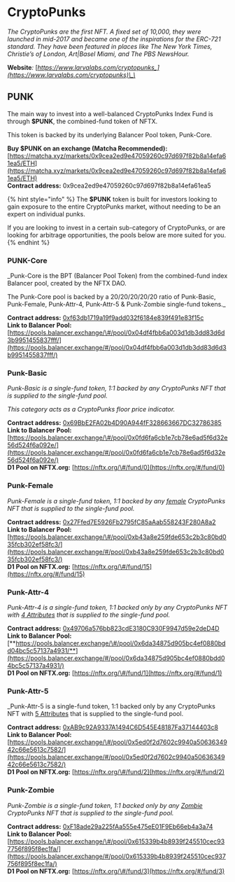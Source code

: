 # CryptoPunks

_The CryptoPunks are the first NFT. A fixed set of 10,000, they were launched in mid-2017 and became one of the inspirations for the ERC-721 standard. They have been featured in places like The New York Times, Christie’s of London, Art|Basel Miami, and The PBS NewsHour._

**Website**_:_ [_https://www.larvalabs.com/cryptopunks_](https://www.larvalabs.com/cryptopunks)\_\_

## PUNK

The main way to invest into a well-balanced CryptoPunks Index Fund is through **$PUNK**, the combined-fund token of NFTX. 

This token is backed by its underlying Balancer Pool token, Punk-Core.

**Buy $PUNK on an exchange \(Matcha Recommended\):**  [https://matcha.xyz/markets/0x9cea2ed9e47059260c97d697f82b8a14efa61ea5/ETH](https://matcha.xyz/markets/0x9cea2ed9e47059260c97d697f82b8a14efa61ea5/ETH)  
**Contract address:** 0x9cea2ed9e47059260c97d697f82b8a14efa61ea5

{% hint style="info" %}
The **$PUNK** token is built for investors looking to gain exposure to the entire CryptoPunks market, without needing to be an expert on individual punks.  
  
If you are looking to invest in a certain sub-category of CryptoPunks, or are looking for arbitrage opportunities, the pools below are more suited for you.   
{% endhint %}

### PUNK-Core

_Punk-Core is the BPT (Balancer Pool Token) from the combined-fund index Balancer pool, created by the NFTX DAO.    
  
The Punk-Core pool is backed by a 20/20/20/20/20 ratio of Punk-Basic, Punk-Female, Punk-Attr-4, Punk-Attr-5 & Punk-Zombie single-fund tokens._

**Contract address:** [0xf63db1719a19f9add032f6184e839f491e83f15c](https://etherscan.io/token/0xf63db1719a19f9add032f6184e839f491e83f15c)  
**Link to Balancer Pool:** [https://pools.balancer.exchange/\#/pool/0x04df4fbb6a003d1db3dd83d6d3b9951455837fff/](https://pools.balancer.exchange/#/pool/0x04df4fbb6a003d1db3dd83d6d3b9951455837fff/)

### Punk-Basic

_Punk-Basic is a single-fund token, 1:1 backed by any CryptoPunks NFT that is supplied to the single-fund pool._ 

_This category acts as a CryptoPunks floor price indicator._

**Contract address:** [0x69BbE2FA02b4D90A944fF328663667DC32786385](https://etherscan.io/token/0x69BbE2FA02b4D90A944fF328663667DC32786385)  
**Link to Balancer Pool:** [https://pools.balancer.exchange/\#/pool/0x0fd6fa6cb1e7cb78e6ad5f6d32e56d524f6a092e/](https://pools.balancer.exchange/#/pool/0x0fd6fa6cb1e7cb78e6ad5f6d32e56d524f6a092e/)  
**D1 Pool on NFTX.org:** [https://nftx.org/\#/fund/0](https://nftx.org/#/fund/0)

### Punk-Female

_Punk-Female is a single-fund token, 1:1 backed by any [female](https://www.larvalabs.com/cryptopunks/search?query=%22Female%22) CryptoPunks NFT that is supplied to the single-fund pool._

**Contract address:** [0x27Ffed7E5926Fb2795fC85aAab558243F280A8a2](https://etherscan.io/token/0x27Ffed7E5926Fb2795fC85aAab558243F280A8a2)  
**Link to Balancer Pool:** [https://pools.balancer.exchange/\#/pool/0xb43a8e259fde653c2b3c80bd035fcb302ef58fc3/](https://pools.balancer.exchange/#/pool/0xb43a8e259fde653c2b3c80bd035fcb302ef58fc3/)  
**D1 Pool on NFTX.org:** [https://nftx.org/\#/fund/15](https://nftx.org/#/fund/15)

### Punk-Attr-4

_Punk-Attr-4 is a single-fund token, 1:1 backed only by any CryptoPunks NFT with [4 Attributes](https://www.larvalabs.com/cryptopunks/search?query=%224+Attributes%22) that is supplied to the single-fund pool._


**Contract address:** [0x49706a576bb823cdE3180C930F9947d59e2deD4D](https://etherscan.io/token/0x49706a576bb823cdE3180C930F9947d59e2deD4D)  
**Link to Balancer Pool:** [**https://pools.balancer.exchange/\#/pool/0x6da34875d905bc4ef0880bdd04bc5c57137a4931/**](https://pools.balancer.exchange/#/pool/0x6da34875d905bc4ef0880bdd04bc5c57137a4931/)  
**D1 Pool on NFTX.org:** [https://nftx.org/\#/fund/1](https://nftx.org/#/fund/1)

### Punk-Attr-5

_Punk-Attr-5 is a single-fund token, 1:1 backed only by any CryptoPunks NFT with [5 Attributes](https://www.larvalabs.com/cryptopunks/search?query=%225+Attributes%22) that is supplied to the single-fund pool.

**Contract address:** [0xAB9c92A9337A1494C6D545E48187Fa37144403c8](https://etherscan.io/token/0xAB9c92A9337A1494C6D545E48187Fa37144403c8)  
**Link to Balancer Pool:** [https://pools.balancer.exchange/\#/pool/0x5ed0f2d7602c9940a5063634942c66e5613c7582/](https://pools.balancer.exchange/#/pool/0x5ed0f2d7602c9940a5063634942c66e5613c7582/)  
**D1 Pool on NFTX.org:** [https://nftx.org/\#/fund/2](https://nftx.org/#/fund/2)

### Punk-Zombie

_Punk-Zombie is a single-fund token, 1:1 backed only by any [Zombie](https://www.larvalabs.com/cryptopunks/search?query=%22Zombie%22) CryptoPunks NFT that is supplied to the single-fund pool._

**Contract address:** [0xF18ade29a225fAa555e475eE01F9Eb66eb4a3a74](https://etherscan.io/token/0xF18ade29a225fAa555e475eE01F9Eb66eb4a3a74)  
**Link to Balancer Pool:** [https://pools.balancer.exchange/\#/pool/0x615339b4b8939f245510cec937756f895f8ec1fa/](https://pools.balancer.exchange/#/pool/0x615339b4b8939f245510cec937756f895f8ec1fa/)  
**D1 Pool on NFTX.org:** [https://nftx.org/\#/fund/3](https://nftx.org/#/fund/3)



